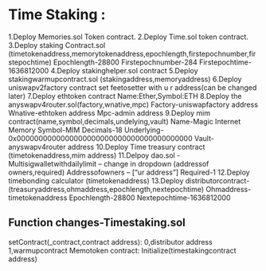 # Time Staking :

1.Deploy Memories.sol Token contract.
2.Deploy Time.sol token contract.
3.Deploy staking Contract.sol (timetokenaddress,memorytokenaddress,epochlength,firstepochnumber,firstepochtime)
Epochlength-28800
Firstepochnumber-284
Firstepochtime-1636812000
4.Deploy stakinghelper.sol contract
5.Deploy stakingwarmupcontract.sol (stakingaddress,memoryaddress)
6.Deploy uniswapv2factory contract set feetosetter with u r address(can be changed later)
7.Deploy ethtoken contract Name:Ether,Symbol:ETH
8.Deploy the anyswapv4router.sol(factory,wnative,mpc)
Factory-uniswapfactory address
Wnative-ethtoken address
Mpc-admin address
9.Deploy mim contract(name,symbol,decimals,undelying,vault)
Name-Magic Internet Memory
Symbol-MIM
Decimals-18
Underlying-0x0000000000000000000000000000000000000000
Vault-anyswapv4router address
10.Deploy Time treasury contract (timetokenaddress,mim address)
11.Delpoy dao.sol -Multisigwalletwithdailylimit – change in dropdown (addressof owners,required)
Addressofowners – [“ur address”]
Required-1
12.Deploy timebonding calculator (timetokenaddress)
13.Deploy distributorcontract-(treasuryaddress,ohmaddress,epochlength,nextepochtime)
Ohmaddress-timetokenaddress
Epochlength-28800
Nextepochtime-1636812000

## Function changes-Timestaking.sol

setContract(\_contract,contract address):
0,distributor address
1,warmupcontract
Memotoken contract:
Initialize(timestakingcontract address)
